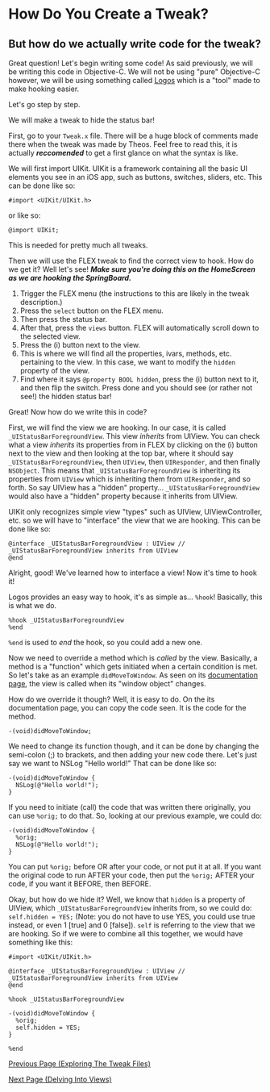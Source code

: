 # How Do You Create a Tweak?

## But how do we actually write code for the tweak?

Great question! Let's begin writing some code! As said previously, we will be writing this code in Objective-C. We will not be using "pure" Objective-C however, we will be using something called <a href="https://iphonedev.wiki/index.php/Logos">Logos</a> which is a "tool" made to make hooking easier.

Let's go step by step.

We will make a tweak to hide the status bar!

First, go to your `Tweak.x` file. There will be a huge block of comments made there when the tweak was made by Theos. Feel free to read this, it is actually **_reccomended_** to get a first glance on what the syntax is like.

We will first import UIKit. UIKit is a framework containing all the basic UI elements you see in an iOS app, such as buttons, switches, sliders, etc. This can be done like so:
```objc
#import <UIKit/UIKit.h>
```
or like so:
```objc
@import UIKit;
```
This is needed for pretty much all tweaks.

Then we will use the FLEX tweak to find the correct view to hook. How do we get it? Well let's see! ***Make sure you're doing this on the HomeScreen as we are hooking the SpringBoard.***
1. Trigger the FLEX menu (the instructions to this are likely in the tweak description.)
2. Press the `select` button on the FLEX menu.
3. Then press the status bar.
4. After that, press the `views` button. FLEX will automatically scroll down to the selected view.
5. Press the (i) button next to the view.
6. This is where we will find all the properties, ivars, methods, etc. pertaining to the view. In this case, we want to modify the `hidden` property of the view.
7. Find where it says `@property BOOL hidden`, press the (i) button next to it, and then flip the switch. Press done and you should see (or rather not see!) the hidden status bar!

Great! Now how do we write this in code?

First, we will find the view we are hooking. In our case, it is called `_UIStatusBarForegroundView`. This view *inherits* from UIView. You can check what a view *inherits* its properties from in FLEX by clicking on the (i) button next to the view and then looking at the top bar, where it should say `_UIStatusBarForegroundView`, then `UIView`, then `UIResponder`, and then finally `NSObject`. This means that `_UIStatusBarForegroundView` is inheriting its properties from `UIView` which is inheriting them from `UIResponder`, and so forth. So say UIView has a "hidden" property... `_UIStatusBarForegroundView` would also have a "hidden" property because it inherits from UIView.

UIKit only recognizes simple view "types" such as UIView, UIViewController, etc. so we will have to "interface" the view that we are hooking. This can be done like so:

```objc
@interface _UIStatusBarForegroundView : UIView // _UIStatusBarForegroundView inherits from UIView
@end
``` 

Alright, good! We've learned how to interface a view! Now it's time to hook it!

Logos provides an easy way to hook, it's as simple as... `%hook`!
Basically, this is what we do.

```objc
%hook _UIStatusBarForegroundView
%end
```
`%end` is used to *end* the hook, so you could add a new one.

Now we need to override a method which is *called* by the view. Basically, a method is a "function" which gets initiated when a certain condition is met. So let's take as an example `didMoveToWindow`. As seen on its <a href="https://developer.apple.com/documentation/uikit/uiview/1622527-didmovetowindow?language=objc">documentation page</a>, the view is called when its "window object" changes.

How do we override it though? Well, it is easy to do. On the its documentation page, you can copy the code seen. It is the code for the method.

```objc
-(void)didMoveToWindow;
```

We need to change its function though, and it can be done by changing the semi-colon (;) to brackets, and then adding your new code there. Let's just say we want to NSLog "Hello world!" That can be done like so:

```objc
-(void)didMoveToWindow {
  NSLog(@"Hello world!");
}
```

If you need to initiate (call) the code that was written there originally, you can use `%orig;` to do that. So, looking at our previous example, we could do:

```objc
-(void)didMoveToWindow {
  %orig;
  NSLog(@"Hello world!");
}
```

You can put `%orig;` before OR after your code, or not put it at all. If you want the original code to run AFTER your code, then put the `%orig;` AFTER your code, if you want it BEFORE, then BEFORE.

Okay, but how do we hide it? Well, we know that `hidden` is a property of UIView, which `_UIStatusBarForegroundView` inherits from, so we could do: `self.hidden = YES;` (Note: you do not have to use YES, you could use true instead, or even 1 [true] and 0 [false]). `self` is referring to the view that we are hooking. So if we were to combine all this together, we would have something like this:

```objc
#import <UIKit/UIKit.h>

@interface _UIStatusBarForegroundView : UIView // _UIStatusBarForegroundView inherits from UIView
@end

%hook _UIStatusBarForegroundView

-(void)didMoveToWindow {
  %orig;
  self.hidden = YES;
}

%end

```



<a href="https://github.com/NightwindDev/Tweak-Tutorial/blob/main/p1_explore_files.md">Previous Page (Exploring The Tweak Files)</a>

<a href="https://github.com/NightwindDev/Tweak-Tutorial/blob/main/p3_views.md">Next Page (Delving Into Views)</a>
